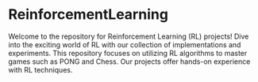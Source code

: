 # ReinforcementLearning
Welcome to the repository for Reinforcement Learning (RL) projects! Dive into the exciting world of RL with our collection of implementations and experiments. This repository focuses on utilizing RL algorithms to master games such as PONG and Chess.  Our projects offer hands-on experience with RL techniques.
